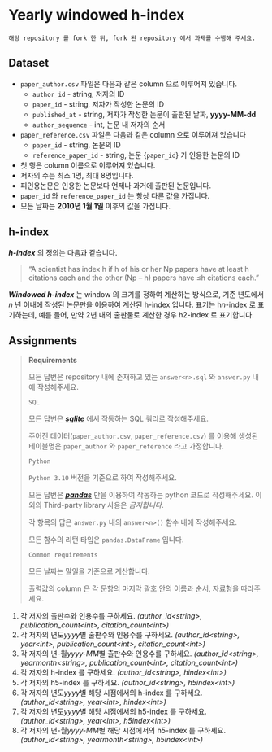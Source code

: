 # Yearly windowed h-index
```
해당 repository 를 fork 한 뒤, fork 된 repository 에서 과제를 수행해 주세요.
```

## Dataset
- `paper_author.csv` 파일은 다음과 같은 column 으로 이루어져 있습니다.
  - `author_id` - string, 저자의 ID
  - `paper_id` - string, 저자가 작성한 논문의 ID
  - `published_at` - string, 저자가 작성한 논문이 출판된 날짜, **yyyy-MM-dd**
  - `author_sequence` - int, 논문 내 저자의 순서
- `paper_reference.csv` 파일은 다음과 같은 column 으로 이루어져 있습니다
  - `paper_id` - string, 논문의 ID
  - `reference_paper_id` - string, 논문 {`paper_id`} 가 인용한 논문의 ID
- 첫 행은 column 이름으로 이루어져 있습니다.
- 저자의 수는 최소 1명, 최대 8명입니다.
- 피인용논문은 인용한 논문보다 언제나 과거에 출판된 논문입니다.
- `paper_id` 와 `reference_paper_id` 는 항상 다른 값을 가집니다.
- 모든 날짜는 **2010년 1월 1일** 이후의 값을 가집니다.

## h-index
***h-index*** 의 정의는 다음과 같습니다.

>“A scientist has index h if h of his or her Np papers have at least h citations each and the other (Np – h) papers have ≤h citations each.”

***Windowed h-index*** 는 window 의 크기를 정하여 계산하는 방식으로, 기준 년도에서 *n* 년 이내에 작성된 논문만을 이용하여 계산된 h-index 입니다. 표기는 h*n*-index 로 표기하는데, 예를 들어, 만약 2년 내의 출판물로 계산한 경우 h2-index 로 표기합니다.


## Assignments
> **Requirements**
> 
> 모든 답변은 repository 내에 존재하고 있는 `answer<n>.sql` 와 `answer.py` 내에 작성해주세요.
> 
> `SQL`
>
> 모든 답변은 [***sqlite***](https://www.sqlite.org/lang.html) 에서 작동하는 SQL 쿼리로 작성해주세요.
> 
> 주어진 데이터(`paper_author.csv`, `paper_reference.csv`) 를 이용해 생성된 테이블명은 `paper_author` 와 `paper_reference` 라고 가정합니다.
>
> `Python`
>
> `Python 3.10` 버전을 기준으로 하여 작성해주세요.
>
> 모든 답변은 [***pandas***](https://pandas.pydata.org/docs/reference/index.html#api) 만을 이용하여 작동하는 python 코드로 작성해주세요. 이외의 Third-party library 사용은 *금지합니다*.
>
> 각 항목의 답은 `answer.py` 내의 `answer<n>()` 함수 내에 작성해주세요.
> 
> 모든 함수의 리턴 타입은 `pandas.DataFrame` 입니다.
>
> `Common requirements`
>
> 모든 날짜는 말일을 기준으로 계산합니다.
>
> 출력값의 column 은 각 문항의 마지막 괄호 안의 이름과 순서, 자료형을 따라주세요.

1. 각 저자의 출판수와 인용수를 구하세요. *(author_id\<string>, publication_count\<int>, citation_count\<int>)*
2. 각 저자의 년도*yyyy*별 출판수와 인용수를 구하세요. *(author_id\<string>, year\<int>, publication_count\<int>, citation_count\<int>)*
3. 각 저자의 년-월*yyyy-MM*별 출판수와 인용수를 구하세요. *(author_id\<string>, yearmonth\<string>, publication_count\<int>, citation_count\<int>)*
4. 각 저자의 h-index 를 구하세요. *(author_id\<string>, hindex\<int>)*
5. 각 저자의 h5-index 를 구하세요. *(author_id\<string>, h5index\<int>)*
6. 각 저자의 년도*yyyy*별 해당 시점에서의 h-index 를 구하세요. *(author_id\<string>, year\<int>, hindex\<int>)*
7. 각 저자의 년도*yyyy*별 해당 시점에서의 h5-index 를 구하세요. *(author_id\<string>, year\<int>, h5index\<int>)*
8. 각 저자의 년-월*yyyy-MM*별 해당 시점에서의 h5-index 를 구하세요. *(author_id\<string>, yearmonth\<string>, h5index\<int>)*